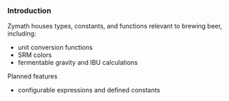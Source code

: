 ### Introduction
Zymath houses types, constants, and functions relevant to brewing
beer, including:
- unit conversion functions
- SRM colors
- fermentable gravity and IBU calculations

Planned features
- configurable expressions and defined constants
